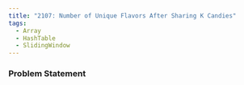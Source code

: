 ```yaml
---
title: "2107: Number of Unique Flavors After Sharing K Candies"
tags:
  - Array
  - HashTable
  - SlidingWindow
---
```

### Problem Statement

